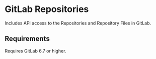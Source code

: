 GitLab Repositories
===================

Includes API access to the Repositories and Repository Files in GitLab.


Requirements
-------------

Requires GitLab 6.7 or higher.